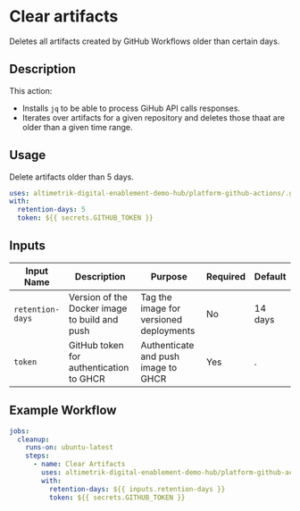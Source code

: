 # Clear artifacts

Deletes all artifacts created by GitHub Workflows older than certain days. 

## Description

This action:

- Installs `jq` to be able to process GiHub API calls responses.
- Iterates over artifacts for a given repository and deletes those thaat are older than a given time range.

## Usage

Delete artifacts older than 5 days.

```yaml
uses: altimetrik-digital-enablement-demo-hub/platform-github-actions/.github/actions/common/clear-artifacts@v0
with:
  retention-days: 5
  token: ${{ secrets.GITHUB_TOKEN }}
```

## Inputs

| Input Name        | Description                                    | Purpose                                 | Required | Default |
|-------------------|------------------------------------------------|-----------------------------------------|----------|---------|
| `retention-days`  | Version of the Docker image to build and push  | Tag the image for versioned deployments | No       | 14 days | 
| `token`           | GitHub token for authentication to GHCR        | Authenticate and push image to GHCR     | Yes      |.        |

## Example Workflow

```yaml
jobs:
  cleanup:
    runs-on: ubuntu-latest
    steps:
      - name: Clear Artifacts
        uses: altimetrik-digital-enablement-demo-hub/platform-github-actions/.github/actions/common/clear-artifacts@v0
        with:
          retention-days: ${{ inputs.retention-days }}
          token: ${{ secrets.GITHUB_TOKEN }} 
```
